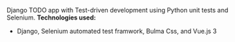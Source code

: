 Django TODO app with Test-driven development using Python unit tests and Selenium.
<b>Technologies used:</b>
<ul><li>
 Django, Selenium automated test framwork, Bulma Css, and Vue.js 3
</li></ul>
